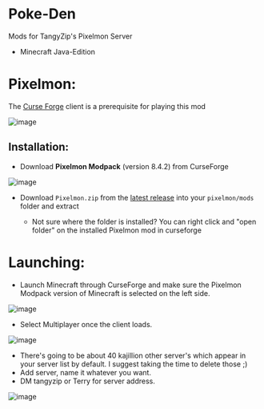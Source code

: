 # Poke-Den
Mods for TangyZip's Pixelmon Server

* Minecraft Java-Edition

# Pixelmon:

The [Curse Forge](https://download.curseforge.com/) client is a prerequisite for playing this mod

![image](https://user-images.githubusercontent.com/122491600/213842774-75675c59-b5ce-45fe-90d8-bcd5e0ea4818.png)


## Installation:

* Download **Pixelmon Modpack** (version 8.4.2) from CurseForge 

![image](https://user-images.githubusercontent.com/122491600/213842342-a9304a69-80c6-4783-9868-f014dd1bae17.png)


* Download `Pixelmon.zip` from the [latest release](https://github.com/tangyzip/Poke-Den/releases/tag/v1.0.0) into your `pixelmon/mods` folder and extract

  * Not sure where the folder is installed? You can right click and "open folder" on the installed Pixelmon mod in curseforge

# Launching:

* Launch Minecraft through CurseForge and make sure the Pixelmon Modpack version of Minecraft is selected on the left side. 

![image](https://user-images.githubusercontent.com/122491600/213842448-75b850d4-e10c-45c0-b6d8-a683383755aa.png)

* Select Multiplayer once the client loads.

![image](https://user-images.githubusercontent.com/122491600/213842688-c0708da1-c358-4bb2-83b0-3824e4d69ada.png)

* There's going to be about 40 kajillion other server's which appear in your server list by default. I suggest taking the time to delete those ;)
* Add server, name it whatever you want.
* DM tangyzip or Terry for server address.

![image](https://user-images.githubusercontent.com/122491600/213842724-30c47e44-11d5-4fd0-9834-5ac1b3d7fcca.png)

